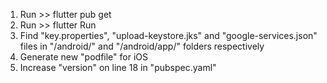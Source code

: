 1. Run >> flutter pub get
2. Run >> flutter Run
3. Find "key.properties", "upload-keystore.jks" and "google-services.json" files in "/android/" and "/android/app/" folders respectively
4. Generate new "podfile" for iOS
5. Increase "version" on line 18 in "pubspec.yaml"